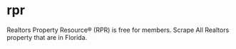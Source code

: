 # rpr
Realtors Property Resource® (RPR) is free for members. Scrape All Realtors property that are in Florida. 
